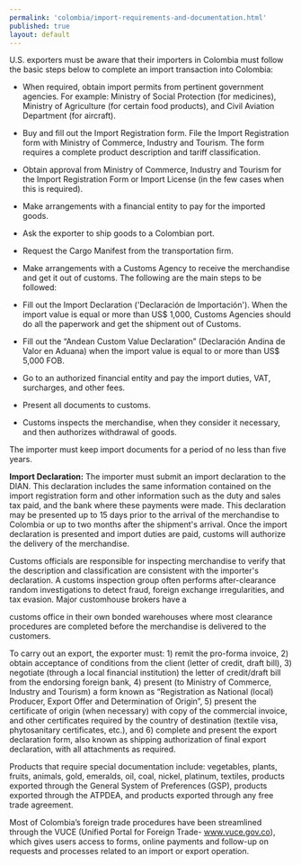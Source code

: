```yaml
--- 
permalink: 'colombia/import-requirements-and-documentation.html' 
published: true 
layout: default
---
```

U.S. exporters must be aware that their importers in Colombia must follow the basic steps below to complete an import transaction into Colombia:

* When required, obtain import permits from pertinent government agencies. For example: Ministry of Social Protection (for medicines), Ministry of Agriculture (for certain food products), and Civil Aviation Department (for aircraft).

* Buy and fill out the Import Registration form. File the Import Registration form with Ministry of Commerce, Industry and Tourism. The form requires a complete product description and tariff classification.

* Obtain approval from Ministry of Commerce, Industry and Tourism for the Import Registration Form or Import License (in the few cases when this is required).

* Make arrangements with a financial entity to pay for the imported goods.

* Ask the exporter to ship goods to a Colombian port.

* Request the Cargo Manifest from the transportation firm.

* Make arrangements with a Customs Agency to receive the merchandise and get it out of customs. The following are the main steps to be followed:

* Fill out the Import Declaration ('Declaración de Importación'). When the import value is equal or more than US$ 1,000, Customs Agencies should do all the paperwork and get the shipment out of Customs.

* Fill out the “Andean Custom Value Declaration” (Declaración Andina de Valor en Aduana) when the import value is equal to or more than US$ 5,000 FOB.

* Go to an authorized financial entity and pay the import duties, VAT, surcharges, and other fees.

* Present all documents to customs.

* Customs inspects the merchandise, when they consider it necessary, and then authorizes withdrawal of goods.

The importer must keep import documents for a period of no less than five years.

**Import Declaration:** The importer must submit an import declaration to the DIAN. This declaration includes the same information contained on the import registration form and other information such as the duty and sales tax paid, and the bank where these payments were made. This declaration may be presented up to 15 days prior to the arrival of the merchandise to Colombia or up to two months after the shipment's arrival. Once the import declaration is presented and import duties are paid, customs will authorize the delivery of the merchandise.

Customs officials are responsible for inspecting merchandise to verify that the description and classification are consistent with the importer's declaration. A customs inspection group often performs after-clearance random investigations to detect fraud, foreign exchange irregularities, and tax evasion. Major customhouse brokers have a

customs office in their own bonded warehouses where most clearance procedures are completed before the merchandise is delivered to the customers.

To carry out an export, the exporter must: 1) remit the pro-forma invoice, 2) obtain acceptance of conditions from the client (letter of credit, draft bill), 3) negotiate (through a local financial institution) the letter of credit/draft bill from the endorsing foreign bank, 4) present (to Ministry of Commerce, Industry and Tourism) a form known as “Registration as National (local) Producer, Export Offer and Determination of Origin”, 5) present the certificate of origin (when necessary) with copy of the commercial invoice, and other certificates required by the country of destination (textile visa, phytosanitary certificates, etc.), and 6) complete and present the export declaration form, also known as shipping authorization of final export declaration, with all attachments as required.

Products that require special documentation include: vegetables, plants, fruits, animals, gold, emeralds, oil, coal, nickel, platinum, textiles, products exported through the General System of Preferences (GSP), products exported through the ATPDEA, and products exported through any free trade agreement.

Most of Colombia’s foreign trade procedures have been streamlined through the VUCE (Unified Portal for Foreign Trade- www.vuce.gov.co), which gives users access to forms, online payments and follow-up on requests and processes related to an import or export operation.
